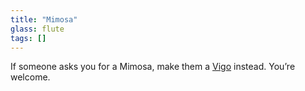 ```yaml
---
title: "Mimosa"
glass: flute
tags: []
---
```

If someone asks you for a Mimosa, make them a [Vigo](/drinks/vigo/) instead. You’re welcome.
